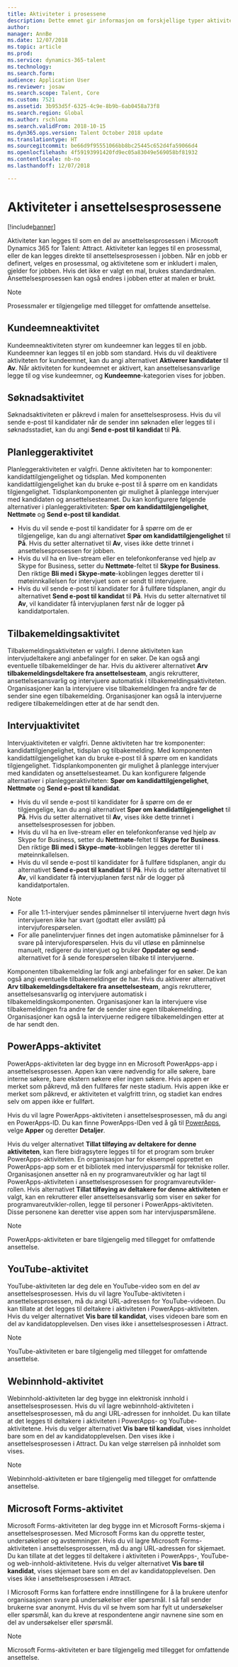 ```yaml
---
title: Aktiviteter i prosessene
description: Dette emnet gir informasjon om forskjellige typer aktiviteter som kan brukes i ansettelsesprosessen.
author: 
manager: AnnBe
ms.date: 12/07/2018
ms.topic: article
ms.prod: 
ms.service: dynamics-365-talent
ms.technology: 
ms.search.form: 
audience: Application User
ms.reviewer: josaw
ms.search.scope: Talent, Core
ms.custom: 7521
ms.assetid: 3b953d5f-6325-4c9e-8b9b-6ab0458a73f8
ms.search.region: Global
ms.author: rschloma
ms.search.validFrom: 2018-10-15
ms.dyn365.ops.version: Talent October 2018 update
ms.translationtype: HT
ms.sourcegitcommit: be66d9f95551066bb8bc25445c652d4fa59066d4
ms.openlocfilehash: 4f59193991420fd9ec05a83049e569058bf81932
ms.contentlocale: nb-no
ms.lasthandoff: 12/07/2018

---
```


# <a name="activities-in-the-hiring-processes"></a>Aktiviteter i ansettelsesprosessene

[!include[banner](../includes/banner.md)]

Aktiviteter kan legges til som en del av ansettelsesprosessen i Microsoft Dynamics 365 for Talent: Attract. Aktiviteter kan legges til en prosessmal, eller de kan legges direkte til ansettelsesprosessen i jobben. Når en jobb er definert, velges en prosessmal, og aktivitetene som er inkludert i malen, gjelder for jobben. Hvis det ikke er valgt en mal, brukes standardmalen. Ansettelsesprosessen kan også endres i jobben etter at malen er brukt.

> [!NOTE] 
> Prosessmaler er tilgjengelige med tillegget for omfattende ansettelse.

## <a name="prospect-activity"></a>Kundeemneaktivitet

Kundeemneaktiviteten styrer om kundeemner kan legges til en jobb. Kundeemner kan legges til en jobb som standard. Hvis du vil deaktivere aktiviteten for kundeemnet, kan du angi alternativet **Aktiverer kandidater** til **Av**. Når aktiviteten for kundeemnet er aktivert, kan ansettelsesansvarlige legge til og vise kundeemner, og **Kundeemne**-kategorien vises for jobben.

## <a name="application-activity"></a>Søknadsaktivitet

Søknadsaktiviteten er påkrevd i malen for ansettelsesprosess. Hvis du vil sende e-post til kandidater når de sender inn søknaden eller legges til i søknadsstadiet, kan du angi **Send e-post til kandidat** til **På**.

## <a name="scheduler-activity"></a>Planleggeraktivitet

Planleggeraktiviteten er valgfri. Denne aktiviteten har to komponenter: kandidattilgjengelighet og tidsplan. Med komponenten kandidattilgjengelighet kan du bruke e-post til å spørre om en kandidats tilgjengelighet. Tidsplankomponenten gir mulighet å planlegge intervjuer med kandidaten og ansettelsesteamet. Du kan konfigurere følgende alternativer i planleggeraktiviteten: **Spør om kandidattilgjengelighet**, **Nettmøte** og **Send e-post til kandidat**.

- Hvis du vil sende e-post til kandidater for å spørre om de er tilgjengelige, kan du angi alternativet **Spør om kandidattilgjengelighet** til **På**. Hvis du setter alternativet til **Av**, vises ikke dette trinnet i ansettelsesprosessen for jobben.
- Hvis du vil ha en live-stream eller en telefonkonferanse ved hjelp av Skype for Business, setter du **Nettmøte**-feltet til **Skype for Business**. Den riktige **Bli med i Skype-møte**-koblingen legges deretter til i møteinnkallelsen for intervjuet som er sendt til intervjuere.
- Hvis du vil sende e-post til kandidater for å fullføre tidsplanen, angir du alternativet **Send e-post til kandidat** til **På**. Hvis du setter alternativet til **Av**, vil kandidater få intervjuplanen først når de logger på kandidatportalen.

## <a name="feedback-activity"></a>Tilbakemeldingsaktivitet

Tilbakemeldingsaktiviteten er valgfri. I denne aktiviteten kan intervjudeltakere angi anbefalinger for en søker. De kan også angi eventuelle tilbakemeldinger de har. Hvis du aktiverer alternativet **Arv tilbakemeldingsdeltakere fra ansettelsesteam**, angis rekrutterer, ansettelsesansvarlig og intervjuere automatisk i tilbakemeldingsaktiviteten. Organisasjoner kan la intervjuere vise tilbakemeldingen fra andre før de sender sine egen tilbakemelding. Organisasjoner kan også la intervjuerne redigere tilbakemeldingen etter at de har sendt den.

## <a name="interview-activity"></a>Intervjuaktivitet

Intervjuaktiviteten er valgfri. Denne aktiviteten har tre komponenter: kandidattilgjengelighet, tidsplan og tilbakemelding. Med komponenten kandidattilgjengelighet kan du bruke e-post til å spørre om en kandidats tilgjengelighet. Tidsplankomponenten gir mulighet å planlegge intervjuer med kandidaten og ansettelsesteamet. Du kan konfigurere følgende alternativer i planleggeraktiviteten: **Spør om kandidattilgjengelighet**, **Nettmøte** og **Send e-post til kandidat**.

- Hvis du vil sende e-post til kandidater for å spørre om de er tilgjengelige, kan du angi alternativet **Spør om kandidattilgjengelighet** til **På**. Hvis du setter alternativet til **Av**, vises ikke dette trinnet i ansettelsesprosessen for jobben.
- Hvis du vil ha en live-stream eller en telefonkonferanse ved hjelp av Skype for Business, setter du **Nettmøte**-feltet til **Skype for Business**. Den riktige **Bli med i Skype-møte**-koblingen legges deretter til i møteinnkallelsen.
- Hvis du vil sende e-post til kandidater for å fullføre tidsplanen, angir du alternativet **Send e-post til kandidat** til **På**. Hvis du setter alternativet til **Av**, vil kandidater få intervjuplanen først når de logger på kandidatportalen.

>[!NOTE]
> - For alle 1:1-intervjuer sendes påminnelser til intervjuerne hvert døgn hvis intervjueren ikke har svart (godtatt eller avslått) på intervjuforespørselen.
> - For alle panelintervjuer finnes det ingen automatiske påminnelser for å svare på intervjuforespørselen. Hvis du vil utløse en påminnelse manuelt, redigerer du intervjuet og bruker **Oppdater og send**-alternativet for å sende forespørselen tilbake til intervjuerne.

Komponenten tilbakemelding lar folk angi anbefalinger for en søker. De kan også angi eventuelle tilbakemeldinger de har. Hvis du aktiverer alternativet **Arv tilbakemeldingsdeltakere fra ansettelsesteam**, angis rekrutterer, ansettelsesansvarlig og intervjuere automatisk i tilbakemeldingskomponenten. Organisasjoner kan la intervjuere vise tilbakemeldingen fra andre før de sender sine egen tilbakemelding. Organisasjoner kan også la intervjuerne redigere tilbakemeldingen etter at de har sendt den.

## <a name="powerapps-activity"></a>PowerApps-aktivitet

PowerApps-aktiviteten lar deg bygge inn en Microsoft PowerApps-app i ansettelsesprosessen. Appen kan være nødvendig for alle søkere, bare interne søkere, bare ekstern søkere eller ingen søkere. Hvis appen er merket som påkrevd, må den fullføres før neste stadium. Hvis appen ikke er merket som påkrevd, er aktiviteten et valgfritt trinn, og stadiet kan endres selv om appen ikke er fullført.

Hvis du vil lagre PowerApps-aktiviteten i ansettelsesprosessen, må du angi en PowerApps-ID. Du kan finne PowerApps-IDen ved å gå til [PowerApps](https://web.powerapps.com), velge **Apper**  og deretter **Detaljer**.

Hvis du velger alternativet **Tillat tilføying av deltakere for denne aktiviteten**, kan flere bidragsytere legges til for et program som bruker PowerApps-aktiviteten. En organisasjon har for eksempel opprettet en PowerApps-app som er et bibliotek med intervjuspørsmål for tekniske roller. Organisasjonen ansetter nå en ny programvareutvikler og har lagt til PowerApps-aktiviteten i ansettelsesprosessen for programvareutvikler-rollen. Hvis alternativet **Tillat tilføying av deltakere for denne aktiviteten** er valgt, kan en rekrutterer eller ansettelsesansvarlig som viser en søker for programvareutvikler-rollen, legge til personer i PowerApps-aktiviteten. Disse personene kan deretter vise appen som har intervjuspørsmålene.

> [!NOTE]
> PowerApps-aktiviteten er bare tilgjengelig med tillegget for omfattende ansettelse.

## <a name="youtube-activity"></a>YouTube-aktivitet

YouTube-aktiviteten lar deg dele en YouTube-video som en del av ansettelsesprosessen. Hvis du vil lagre YouTube-aktiviteten i ansettelsesprosessen, må du angi URL-adressen for YouTube-videoen. Du kan tillate at det legges til deltakere i aktiviteten i PowerApps-aktiviteten. Hvis du velger alternativet **Vis bare til kandidat**, vises videoen bare som en del av kandidatopplevelsen. Den vises ikke i ansettelsesprosessen i Attract.

> [!NOTE]
> YouTube-aktiviteten er bare tilgjengelig med tillegget for omfattende ansettelse.

## <a name="web-content-activity"></a>Webinnhold-aktivitet

Webinnhold-aktiviteten lar deg bygge inn elektronisk innhold i ansettelsesprosessen. Hvis du vil lagre webinnhold-aktiviteten i ansettelsesprosessen, må du angi URL-adressen for innholdet. Du kan tillate at det legges til deltakere i aktiviteten i PowerApps- og YouTube-aktivitetene. Hvis du velger alternativet **Vis bare til kandidat**, vises innholdet bare som en del av kandidatopplevelsen. Den vises ikke i ansettelsesprosessen i Attract. Du kan velge størrelsen på innholdet som vises.

> [!NOTE]
> Webinnhold-aktiviteten er bare tilgjengelig med tillegget for omfattende ansettelse.

## <a name="microsoft-forms-activity"></a>Microsoft Forms-aktivitet

Microsoft Forms-aktiviteten lar deg bygge inn et Microsoft Forms-skjema i ansettelsesprosessen. Med Microsoft Forms kan du opprette tester, undersøkelser og avstemninger. Hvis du vil lagre Microsoft Forms-aktiviteten i ansettelsesprosessen, må du angi URL-adressen for skjemaet. Du kan tillate at det legges til deltakere i aktiviteten i PowerApps-, YouTube- og web-innhold-aktivitetene. Hvis du velger alternativet **Vis bare til kandidat**, vises skjemaet bare som en del av kandidatopplevelsen. Den vises ikke i ansettelsesprosessen i Attract.

I Microsoft Forms kan forfattere endre innstillingene for å la brukere utenfor organisasjonen svare på undersøkelser eller spørsmål. I så fall sender brukerne svar anonymt. Hvis du vil se hvem som har fylt ut undersøkelser eller spørsmål, kan du kreve at respondentene angir navnene sine som en del av undersøkelser eller spørsmål.

> [!NOTE]
> Microsoft Forms-aktiviteten er bare tilgjengelig med tillegget for omfattende ansettelse.

